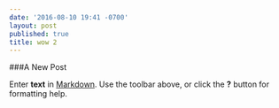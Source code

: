 ```yaml
---
date: '2016-08-10 19:41 -0700'
layout: post
published: true
title: wow 2
---
```

###A New  Post

Enter **text** in [Markdown](http://daringfireball.net/projects/markdown/). Use the toolbar above, or click the **?** button for formatting help.
